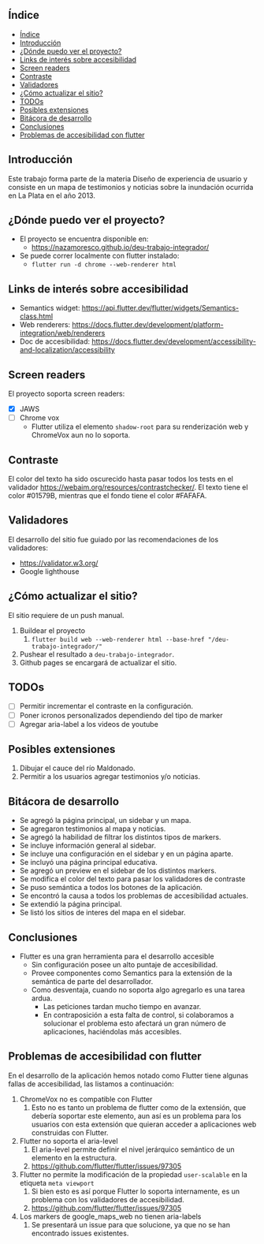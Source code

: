 ## Índice

- [Índice](#índice)
- [Introducción](#introducción)
- [¿Dónde puedo ver el proyecto?](#dónde-puedo-ver-el-proyecto)
- [Links de interés sobre accesibilidad](#links-de-interés-sobre-accesibilidad)
- [Screen readers](#screen-readers)
- [Contraste](#contraste)
- [Validadores](#validadores)
- [¿Cómo actualizar el sitio?](#cómo-actualizar-el-sitio)
- [TODOs](#todos)
- [Posibles extensiones](#posibles-extensiones)
- [Bitácora de desarrollo](#bitácora-de-desarrollo)
- [Conclusiones](#conclusiones)
- [Problemas de accesibilidad con flutter](#problemas-de-accesibilidad-con-flutter)

## Introducción

Este trabajo forma parte de la materia Diseño de experiencia de usuario y consiste en un mapa de testimonios y noticias sobre la inundación ocurrida en La Plata en el año 2013.

## ¿Dónde puedo ver el proyecto?

* El proyecto se encuentra disponible en:
  * https://nazamoresco.github.io/deu-trabajo-integrador/
* Se puede correr localmente con flutter instalado:
  * `flutter run -d chrome --web-renderer html`

## Links de interés sobre accesibilidad

* Semantics widget: https://api.flutter.dev/flutter/widgets/Semantics-class.html
* Web renderers: https://docs.flutter.dev/development/platform-integration/web/renderers
* Doc de accesibilidad: https://docs.flutter.dev/development/accessibility-and-localization/accessibility

## Screen readers

El proyecto soporta screen readers:

- [x] JAWS
- [ ] Chrome vox
   - Flutter utiliza el elemento `shadow-root` para su renderización web y ChromeVox aun no lo soporta.

## Contraste

El color del texto ha sido oscurecido hasta pasar todos los tests en el validador https://webaim.org/resources/contrastchecker/.
El texto tiene el color #01579B, mientras que el fondo tiene el color #FAFAFA.

## Validadores

El desarrollo del sitio fue guiado por las recomendaciones de los validadores:
* https://validator.w3.org/
* Google lighthouse

## ¿Cómo actualizar el sitio?

El sitio requiere de un push manual.
1. Buildear el proyecto
   1. `flutter build web --web-renderer html --base-href "/deu-trabajo-integrador/"`
2. Pushear el resultado a `deu-trabajo-integrador`.
3. Github pages se encargará de actualizar el sitio.

## TODOs

- [ ] Permitir incrementar el contraste en la configuración.
- [ ] Poner icronos personalizados dependiendo del tipo de marker
- [ ] Agregar aria-label a los videos de youtube

## Posibles extensiones

1. Dibujar el cauce del río Maldonado.
2. Permitir a los usuarios agregar testimonios y/o noticias.

## Bitácora de desarrollo
- Se agregó la página principal, un sidebar y un mapa.
- Se agregaron testimonios al mapa y noticias.
- Se agregó la habilidad de filtrar los distintos tipos de markers.
- Se incluye información general al sidebar.
- Se incluye una configuración en el sidebar y en un página aparte.
- Se incluyó una página principal educativa.
- Se agregó un preview en el sidebar de los distintos markers.
- Se modifica el color del texto para pasar los validadores de contraste
- Se puso semántica a todos los botones de la aplicación.
- Se encontró la causa a todos los problemas de accesibilidad actuales.
- Se extendió la página principal.
- Se listó los sitios de interes del mapa en el sidebar.

##  Conclusiones

* Flutter es una gran herramienta para el desarrollo accesible
  * Sin configuración posee un alto puntaje de accesibilidad.
  * Provee componentes como Semantics para la extensión de la semántica de parte del desarrollador.
  * Como desventaja, cuando no soporta algo agregarlo es una tarea ardua.
    * Las peticiones tardan mucho tiempo en avanzar.
    * En contraposición a esta falta de control, si colaboramos a solucionar el problema esto afectará un gran número de aplicaciones, haciéndolas más accesibles.

## Problemas de accesibilidad con flutter

En el desarrollo de la aplicación hemos notado como Flutter tiene algunas fallas de accesibilidad, las listamos a continuación:

1. ChromeVox no es compatible con Flutter
   1. Esto no es tanto un problema de flutter como de la extensión, que debería soportar este elemento, aun así es un problema para los usuarios con esta extensión que quieran acceder a aplicaciones web construidas con Flutter.
2. Flutter no soporta el aria-level
   1. El aria-level permite definir el nivel jerárquico semántico de un elemento en la estructura.
   2. https://github.com/flutter/flutter/issues/97305
3. Flutter no permite la modificación de la propiedad `user-scalable` en la etiqueta `meta viewport`
   1. Si bien esto es así porque Flutter lo soporta internamente, es un problema con los validadores de accesibilidad.
   2. https://github.com/flutter/flutter/issues/97305
4. Los markers de google_maps_web no tienen aria-labels
   1. Se presentará un issue para que solucione, ya que no se han encontrado issues existentes.
